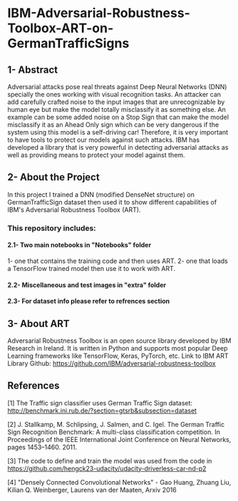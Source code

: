 # IBM-Adversarial-Robustness-Toolbox-ART-on-GermanTrafficSigns

## 1- Abstract

Adversarial attacks pose real threats against Deep Neural Networks (DNN) specially the ones working with visual recognition tasks. An attacker can add carefully crafted noise to the input images that are unrecognizable by human eye but make the model totally misclassify it as something else. An example can be some added noise on a Stop Sign that can make the model misclassify it as an Ahead Only sign which can be very dangerous if the system using this model is a self-driving car! Therefore, it is very important to have tools to protect our models against such attacks. IBM has developed a library that is very powerful in detecting adversarial attacks as well as providing means to protect your model against them.


## 2- About the Project
In this project I trained a DNN (modified DenseNet structure) on GermanTrafficSign dataset then used it to show different capabilities of IBM's Adversarial Robustness Toolbox (ART). 

### This repository includes:
#### 2.1- Two main notebooks in "Notebooks" folder
1- one that contains the training code and then uses ART. 
2- one that loads a TensorFlow trained model then use it to work with ART.

#### 2.2- Miscellaneous and test images in "extra" folder

#### 2.3- For dataset info please refer to refrences section



## 3- About ART
Adversarial Robustness Toolbox is an open source library developed by IBM Research in Ireland. It is written in Python and supports most popular Deep Learning frameworks like TensorFlow, Keras, PyTorch, etc.
Link to IBM ART Library Github: https://github.com/IBM/adversarial-robustness-toolbox



## References

[1] The Traffic sign classifier uses German Traffic Sign dataset: http://benchmark.ini.rub.de/?section=gtsrb&subsection=dataset

[2] J. Stallkamp, M. Schlipsing, J. Salmen, and C. Igel. The German Traffic Sign Recognition Benchmark: A multi-class classification competition. In Proceedings of the IEEE International Joint Conference on Neural Networks, pages 1453–1460. 2011. 

[3] The code to define and train the model was used from the code in https://github.com/hengck23-udacity/udacity-driverless-car-nd-p2

[4] "Densely Connected Convolutional Networks" - Gao Huang, Zhuang Liu, Kilian Q. Weinberger, Laurens van der Maaten, Arxiv 2016
